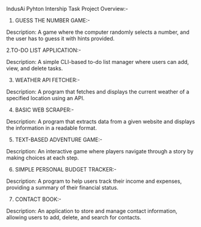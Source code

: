 IndusAi Pyhton Intership Task
Project Overview:-
1. GUESS THE NUMBER GAME:-

Description: A game where the computer randomly selects a number, and the user has to guess it with hints provided.

2.TO-DO LIST APPLICATION:-

Description: A simple CLI-based to-do list manager where users can add, view, and delete tasks.

3. WEATHER API FETCHER:-

Description: A program that fetches and displays the current weather of a specified location using an API.

4. BASIC WEB SCRAPER:-

Description: A program that extracts data from a given website and displays the information in a readable format.

5. TEXT-BASED ADVENTURE GAME:-

Description: An interactive game where players navigate through a story by making choices at each step.

6. SIMPLE PERSONAL BUDGET TRACKER:-

Description: A program to help users track their income and expenses, providing a summary of their financial status.

7. CONTACT BOOK:-

Description: An application to store and manage contact information, allowing users to add, delete, and search for contacts.

